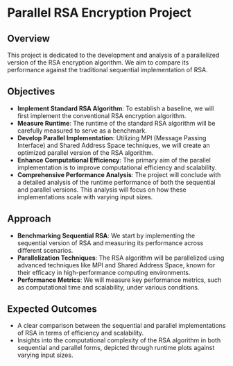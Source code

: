 Parallel RSA Encryption Project
===============================

Overview
--------

This project is dedicated to the development and analysis of a parallelized version of the RSA encryption algorithm. We aim to compare its performance against the traditional sequential implementation of RSA.

Objectives
----------

*   **Implement Standard RSA Algorithm**: To establish a baseline, we will first implement the conventional RSA encryption algorithm.
*   **Measure Runtime**: The runtime of the standard RSA algorithm will be carefully measured to serve as a benchmark.
*   **Develop Parallel Implementation**: Utilizing MPI (Message Passing Interface) and Shared Address Space techniques, we will create an optimized parallel version of the RSA algorithm.
*   **Enhance Computational Efficiency**: The primary aim of the parallel implementation is to improve computational efficiency and scalability.
*   **Comprehensive Performance Analysis**: The project will conclude with a detailed analysis of the runtime performance of both the sequential and parallel versions. This analysis will focus on how these implementations scale with varying input sizes.

Approach
--------

*   **Benchmarking Sequential RSA**: We start by implementing the sequential version of RSA and measuring its performance across different scenarios.
*   **Parallelization Techniques**: The RSA algorithm will be parallelized using advanced techniques like MPI and Shared Address Space, known for their efficacy in high-performance computing environments.
*   **Performance Metrics**: We will measure key performance metrics, such as computational time and scalability, under various conditions.

Expected Outcomes
-----------------

*   A clear comparison between the sequential and parallel implementations of RSA in terms of efficiency and scalability.
*   Insights into the computational complexity of the RSA algorithm in both sequential and parallel forms, depicted through runtime plots against varying input sizes.

